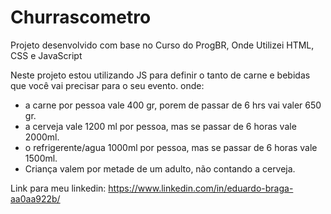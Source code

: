 # Churrascometro
Projeto desenvolvido com base no Curso do ProgBR, Onde Utilizei HTML, CSS e JavaScript

Neste projeto estou utilizando JS para definir o tanto de carne e bebidas que você vai precisar para o seu evento. onde:

* a carne por pessoa vale 400 gr, porem de passar de 6 hrs vai valer 650 gr.
* a cerveja vale 1200 ml por pessoa, mas se passar de 6 horas vale 2000ml.
* o refrigerente/agua 1000ml por pessoa, mas se passar de 6 horas vale 1500ml.
* Criança valem por metade de um adulto, não contando a cerveja.

Link para meu linkedin: https://www.linkedin.com/in/eduardo-braga-aa0aa922b/
